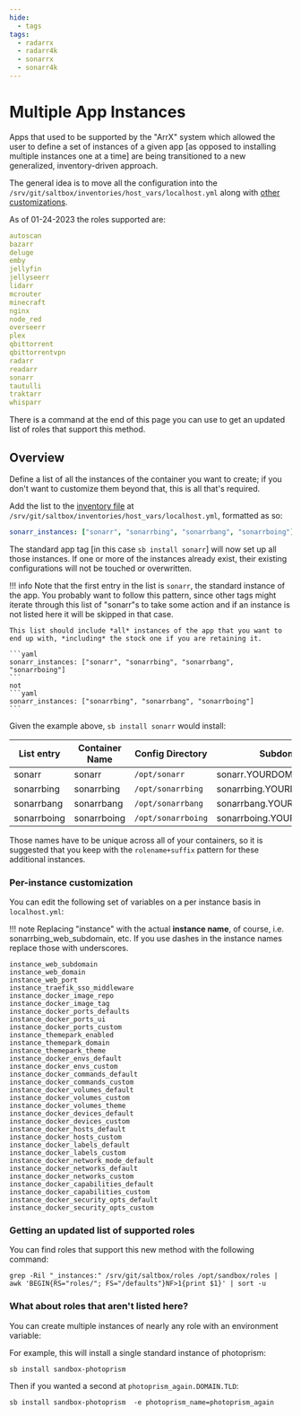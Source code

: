 ```yaml
---
hide:
  - tags
tags:
  - radarrx
  - radarr4k
  - sonarrx
  - sonarr4k
---
```


# Multiple App Instances

Apps that used to be supported by the "ArrX" system which allowed the user to define a set of instances of a given app [as opposed to installing multiple instances one at a time] are being transitioned to a new generalized, inventory-driven approach.

The general idea is to move all the configuration into the `/srv/git/saltbox/inventories/host_vars/localhost.yml` along with [other customizations](../saltbox/inventory/index.md).

As of 01-24-2023 the roles supported are:

```yaml
autoscan
bazarr
deluge
emby
jellyfin
jellyseerr
lidarr
mcrouter
minecraft
nginx
node_red
overseerr
plex
qbittorrent
qbittorrentvpn
radarr
readarr
sonarr
tautulli
traktarr
whisparr
```

There is a command at the end of this page you can use to get an updated list of roles that support this method.

## Overview

Define a list of all the instances of the container you want to create; if you don't want to customize them beyond that, this is all that's required.

Add the list to the [inventory file](../saltbox/inventory/index.md) at `/srv/git/saltbox/inventories/host_vars/localhost.yml`, formatted as so:

```yaml
sonarr_instances: ["sonarr", "sonarrbing", "sonarrbang", "sonarrboing"]
```

The standard app tag [in this case `sb install sonarr`] will now set up all those instances.  If one or more of the instances already exist, their existing configurations will not be touched or overwritten.

!!! info
    Note that the first entry in the list is `sonarr`, the standard instance of the app.  You probably want to follow this pattern, since other tags might iterate through this list of "sonarr"s to take some action and if an instance is not listed here it will be skipped in that case.

    This list should include *all* instances of the app that you want to end up with, *including* the stock one if you are retaining it.

    ```yaml
    sonarr_instances: ["sonarr", "sonarrbing", "sonarrbang", "sonarrboing"]
    ```
    not
    ```yaml
    sonarr_instances: ["sonarrbing", "sonarrbang", "sonarrboing"]
    ```

Given the example above, `sb install sonarr` would install:

| List entry    | Container Name | Config Directory   | Subdomain                    |
| ------------- | -------------- | ------------------ | ---------------------------- |
| sonarr        | sonarr         | `/opt/sonarr`      | sonarr.YOURDOMAIN.TLD        |
| sonarrbing    | sonarrbing     | `/opt/sonarrbing`  | sonarrbing.YOURDOMAIN.TLD    |
| sonarrbang    | sonarrbang     | `/opt/sonarrbang`  | sonarrbang.YOURDOMAIN.TLD    |
| sonarrboing   | sonarrboing    | `/opt/sonarrboing` | sonarrboing.YOURDOMAIN.TLD   |

Those names have to be unique across all of your containers, so it is suggested that you keep with the `rolename+suffix` pattern for these additional instances.

### Per-instance customization

You can edit the following set of variables on a per instance basis in `localhost.yml`:

!!! note
    Replacing "instance" with the actual **instance name**, of course, i.e. sonarrbing_web_subdomain, etc. If you use dashes in the instance names replace those with underscores.

```text
instance_web_subdomain
instance_web_domain
instance_web_port
instance_traefik_sso_middleware
instance_docker_image_repo
instance_docker_image_tag
instance_docker_ports_defaults
instance_docker_ports_ui
instance_docker_ports_custom
instance_themepark_enabled
instance_themepark_domain
instance_themepark_theme
instance_docker_envs_default
instance_docker_envs_custom
instance_docker_commands_default
instance_docker_commands_custom
instance_docker_volumes_default
instance_docker_volumes_custom
instance_docker_volumes_theme
instance_docker_devices_default
instance_docker_devices_custom
instance_docker_hosts_default
instance_docker_hosts_custom
instance_docker_labels_default
instance_docker_labels_custom
instance_docker_network_mode_default
instance_docker_networks_default
instance_docker_networks_custom
instance_docker_capabilities_default
instance_docker_capabilities_custom
instance_docker_security_opts_default
instance_docker_security_opts_custom
```

### Getting an updated list of supported roles

You can find roles that support this new method with the following command:

```shell
grep -Ril "_instances:" /srv/git/saltbox/roles /opt/sandbox/roles | awk 'BEGIN{RS="roles/"; FS="/defaults"}NF>1{print $1}' | sort -u
```

### What about roles that aren't listed here?

You can create multiple instances of nearly any role with an environment variable:

For example, this will install a single standard instance of photoprism:

```shell
sb install sandbox-photoprism
```

Then if you wanted a second at `photoprism_again.DOMAIN.TLD`:

```shell
sb install sandbox-photoprism  -e photoprism_name=photoprism_again
```


